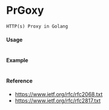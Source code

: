 # PrGoxy

```
HTTP(s) Proxy in Golang
```

#### Usage
```
```

#### Example
```
```

#### Reference
* https://www.ietf.org/rfc/rfc2068.txt
* https://www.ietf.org/rfc/rfc2817.txt